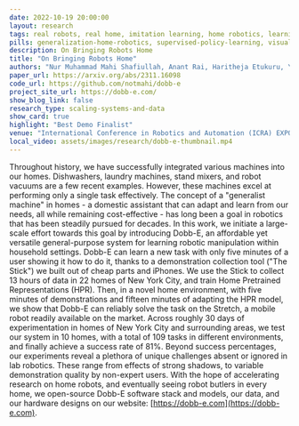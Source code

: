 ```yaml
---
date: 2022-10-19 20:00:00
layout: research 
tags: real robots, real home, imitation learning, home robotics, learning from demonstration, robotics dataset,  robot foundational model
pills: generalization-home-robotics, supervised-policy-learning, visual-representation-learning
description: On Bringing Robots Home
title: "On Bringing Robots Home"
authors: "Nur Muhammad Mahi Shafiullah, Anant Rai, Haritheja Etukuru, Yiqian Liu, Ishan Misra, Soumith Chintala, Lerrel Pinto"
paper_url: https://arxiv.org/abs/2311.16098
code_url: https://github.com/notmahi/dobb-e
project_site_url: https://dobb-e.com/
show_blog_link: false
research_type: scaling-systems-and-data
show_card: true
highlight: "Best Demo Finalist"
venue: "International Conference in Robotics and Automation (ICRA) EXPO 2024"
local_video: assets/images/research/dobb-e-thumbnail.mp4
---
```


Throughout history, we have successfully integrated various machines into our homes. Dishwashers, laundry machines, stand mixers, and robot vacuums are a few recent examples. However, these machines excel at performing only a single task effectively. The concept of a "generalist machine" in homes - a domestic assistant that can adapt and learn from our needs, all while remaining cost-effective - has long been a goal in robotics that has been steadily pursued for decades. In this work, we initiate a large-scale effort towards this goal by introducing Dobb-E, an affordable yet versatile general-purpose system for learning robotic manipulation within household settings. Dobb-E can learn a new task with only five minutes of a user showing it how to do it, thanks to a demonstration collection tool ("The Stick") we built out of cheap parts and iPhones. We use the Stick to collect 13 hours of data in 22 homes of New York City, and train Home Pretrained Representations (HPR). Then, in a novel home environment, with five minutes of demonstrations and fifteen minutes of adapting the HPR model, we show that Dobb-E can reliably solve the task on the Stretch, a mobile robot readily available on the market. Across roughly 30 days of experimentation in homes of New York City and surrounding areas, we test our system in 10 homes, with a total of 109 tasks in different environments, and finally achieve a success rate of 81%. Beyond success percentages, our experiments reveal a plethora of unique challenges absent or ignored in lab robotics. These range from effects of strong shadows, to variable demonstration quality by non-expert users. With the hope of accelerating research on home robots, and eventually seeing robot butlers in every home, we open-source Dobb-E software stack and models, our data, and our hardware designs on our website: [https://dobb-e.com](https://dobb-e.com).